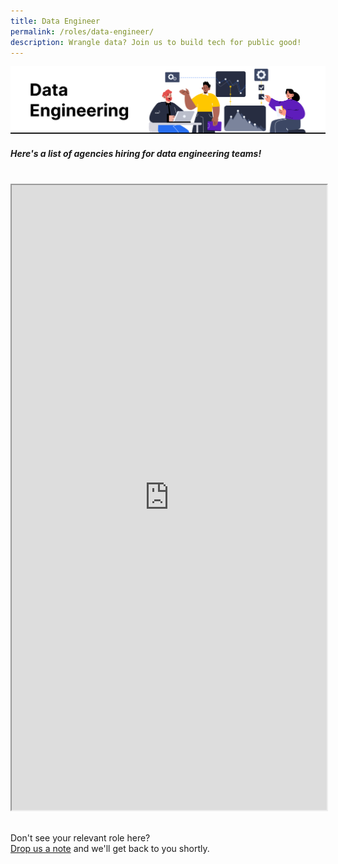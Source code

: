 ```yaml
---
title: Data Engineer
permalink: /roles/data-engineer/
description: Wrangle data? Join us to build tech for public good!
---
```

![](/images/Data%20engineer.png)
##### Here's a list of agencies hiring for data engineering teams!
<br>
<iframe src="https://docs.google.com/spreadsheets/d/e/2PACX-1vRKeIHN2edATjW8zRU5HgoQ6UxtXEYtoeYa1PE2epVh4OlWr0fKP419IZieULRuMXWtNi5lseklG5br/pubhtml?gid=1734907326&amp;single=true&amp;widget=true&amp;headers=false" width="100%" height="1000"></iframe>

<br> Don't see your relevant role here? <br> [Drop us a note](https://go.gov.sg/techforpublicgood) and we'll get back to you shortly.
